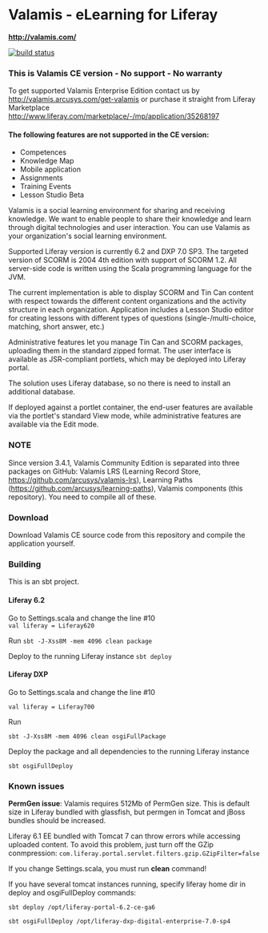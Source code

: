 # Valamis - eLearning for Liferay

**http://valamis.com/**

[![build status](https://api.travis-ci.org/arcusys/Valamis.png)](http://travis-ci.org/arcusys/Valamis)

### This is Valamis CE version - No support - No warranty
To get supported Valamis Enterprise Edition contact us by http://valamis.arcusys.com/get-valamis
or purchase it straight from Liferay Marketplace http://www.liferay.com/marketplace/-/mp/application/35268197

#### The following features are not supported in the CE version:
* Competences
* Knowledge Map
* Mobile application
* Assignments
* Training Events
* Lesson Studio Beta

Valamis is a social learning environment for sharing and receiving knowledge. We want to enable people to share their knowledge and learn through digital technologies and user interaction. You can use Valamis as your organization's social learning environment.

Supported Liferay version is currently 6.2 and DXP 7.0 SP3.
The targeted version of SCORM is 2004 4th edition with support of SCORM 1.2.
All server-side code is written using the Scala programming language for the JVM.

The current implementation is able to display SCORM and Tin Can content with respect towards the different content organizations and the activity structure in each organization.
Application includes a Lesson Studio editor for creating lessons with different types of questions (single-/multi-choice, matching, short answer, etc.)

Administrative features let you manage Tin Can and SCORM packages, uploading them in the standard zipped format.
The user interface is available as JSR-compliant portlets, which may be deployed into Liferay portal.

The solution uses Liferay database, so no there is need to install an additional database.

If deployed against a portlet container, the end-user features are available via the portlet's standard View mode, while administrative features are available via the Edit mode. 

### NOTE
Since version 3.4.1, Valamis Community Edition is separated into three packages on GitHub: Valamis LRS (Learning Record Store, https://github.com/arcusys/valamis-lrs),
Learning Paths (https://github.com/arcusys/learning-paths), Valamis components (this repository). You need to compile all of these.

### Download 
Download Valamis CE source code from this repository and compile the application yourself.

### Building
This is an sbt project.

#### Liferay 6.2
Go to Settings.scala and change the line #10   
`val liferay = Liferay620`

Run
`sbt -J-Xss8M -mem 4096 clean package`

Deploy to the running Liferay instance
`sbt deploy`

#### Liferay DXP
Go to Settings.scala and change the line #10   

`val liferay = Liferay700`

Run

`sbt -J-Xss8M -mem 4096 clean osgiFullPackage`

Deploy the package and all dependencies to the running Liferay instance

`sbt osgiFullDeploy`

### Known issues
**PermGen issue**: Valamis requires 512Mb of PermGen size. This is default size in Liferay bundled with glassfish, but permgen in Tomcat and jBoss bundles should be increased.

Liferay 6.1 EE bundled with Tomcat 7 can throw errors while accessing uploaded content. To avoid this problem, just turn off the GZip conmpression:
`com.liferay.portal.servlet.filters.gzip.GZipFilter=false`

If you change Settings.scala, you must run **clean** command!

If you have several tomcat instances running, specify liferay home dir in deploy and osgiFullDeploy commands:

`sbt deploy /opt/liferay-portal-6.2-ce-ga6`

`sbt osgiFullDeploy /opt/liferay-dxp-digital-enterprise-7.0-sp4`
